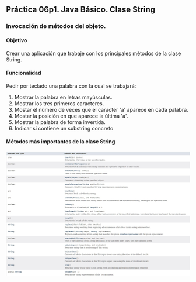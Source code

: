 ## Práctica 06p1. Java Básico. Clase String
### Invocación de métodos del objeto.

#### Objetivo

Crear una aplicación que trabaje con los principales métodos de la clase String.

#### Funcionalidad

Pedir por teclado una palabra con la cual se trabajará:

1. Mostrar la palabra en letras mayúsculas.
2. Mostrar los tres primeros caracteres.
3. Mostar el número de veces que el caracter 'a' aparece en cada palabra.
4. Mostar la posición en que aparece la última 'a'.
5. Mostrar la palabra de forma invertida. 
6. Indicar si contiene un substring concreto


#### Métodos más importantes de la clase String

![alt text](https://raw.githubusercontent.com/DavidContrerasICAI/javaCourseExamples/master/06p1.string/String.jpg)

